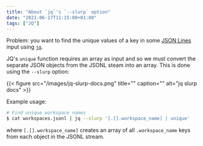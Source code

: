 ```yaml
---
title: "About `jq`'s `--slurp` option"
date: "2021-06-17T11:15:08+01:00"
tags: ["JQ"]
---
```


Problem: you want to find the unique values of a key in some [JSON Lines](https://jsonlines.org/) input using [`jq`](https://stedolan.github.io/jq/manual/).

JQ's `unique` function requires an array as input and so we must convert the
separate JSON objects from the JSONL steam into an array. This is done using the
`--slurp` option:

{{< figure src="/images/jq-slurp-docs.png" title="" caption="" alt="jq slurp docs" >}}

Example usage:

```bash
# Find unique workspace names
$ cat workspaces.jsonl | jq --slurp '[.[].workspace_name] | unique'
```

where `[.[].workspace_name]` creates an array of all `.workspace_name` keys from
each object in the JSONL stream.



